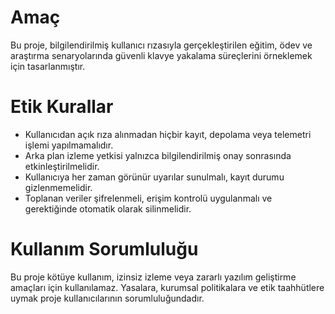 # Amaç
Bu proje, bilgilendirilmiş kullanıcı rızasıyla gerçekleştirilen eğitim, ödev ve araştırma senaryolarında güvenli klavye yakalama süreçlerini örneklemek için tasarlanmıştır.

# Etik Kurallar
- Kullanıcıdan açık rıza alınmadan hiçbir kayıt, depolama veya telemetri işlemi yapılmamalıdır.
- Arka plan izleme yetkisi yalnızca bilgilendirilmiş onay sonrasında etkinleştirilmelidir.
- Kullanıcıya her zaman görünür uyarılar sunulmalı, kayıt durumu gizlenmemelidir.
- Toplanan veriler şifrelenmeli, erişim kontrolü uygulanmalı ve gerektiğinde otomatik olarak silinmelidir.

# Kullanım Sorumluluğu
Bu proje kötüye kullanım, izinsiz izleme veya zararlı yazılım geliştirme amaçları için kullanılamaz. Yasalara, kurumsal politikalara ve etik taahhütlere uymak proje kullanıcılarının sorumluluğundadır.
